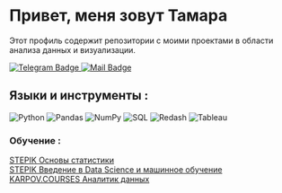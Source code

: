 # Привет, меня зовут Тамара
Этот профиль содержит репозитории с моими проектами в области анализа данных и визуализации.

<div id="badges">
  <a href="https://t.me/Tamara_Shashkina">
    <img src="https://img.shields.io/badge/Telegram-blue?style=for-the-badge&logo=Telegram&logoColor=white" alt="Telegram Badge"/>
  </a>  
  <a href="mailto:shashkinata@ya.ru">
    <img src="https://img.shields.io/badge/Mail-blue?style=for-the-badge&logo=Mail&logoColor=white" alt="Mail Badge"/>
  </a>
</div>

## Языки и инструменты :

![Python](https://img.shields.io/badge/-Python-3776AB?style=flat-square&logo=Python&logoColor=white)
![Pandas](https://img.shields.io/badge/-Pandas-150458?style=flat-square&logo=pandas&logoColor=white)
![NumPy](https://img.shields.io/badge/-NumPy-013243?style=flat-square&logo=numpy&logoColor=white)
![SQL](https://img.shields.io/badge/-SQL-000000?style=flat-square&logo=database&logoColor=white)
![Redash](https://img.shields.io/badge/-Redash-B7472A?style=flat-square&logo=Redash&logoColor=white)
![Tableau](https://img.shields.io/badge/-Tableau-E97627?style=flat-square&logo=Tableau&logoColor=white)


### Обучение :

<div id="badges" >
  <a href="STEPIK-Statistics_Cert.pdf">
  STEPIK Основы статистики
  </a> 
 </div>
  
<div id="badges" >
  <a href="STEPIK-Introduction_DS_Cert.pdf">
  STEPIK Введение в Data Science и машинное обучение
  </a> 
 </div>
  
<div id="badges" >
  <a href="KC_DA_Cert.pdf">
  KARPOV.COURSES Аналитик данных
  </a> 
</div>






